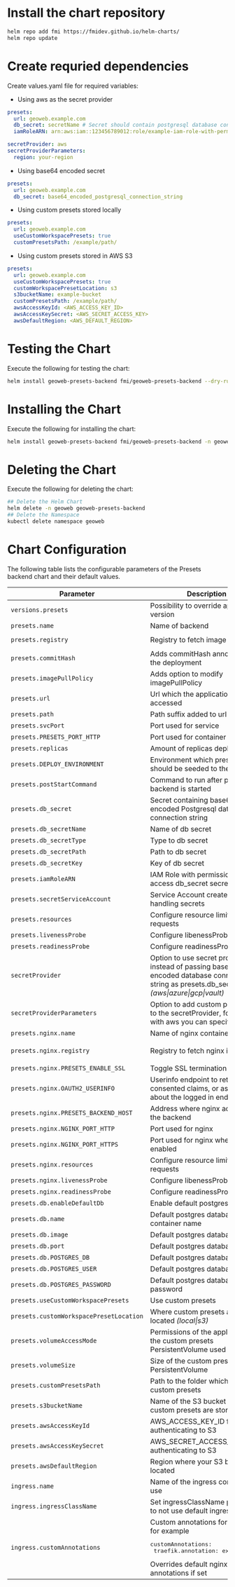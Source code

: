 # Install the chart repository

```bash
helm repo add fmi https://fmidev.github.io/helm-charts/
helm repo update
```

# Create requried dependencies

Create values.yaml file for required variables:
* Using aws as the secret provider
```yaml
presets: 
  url: geoweb.example.com
  db_secret: secretName # Secret should contain postgresql database connection string
  iamRoleARN: arn:aws:iam::123456789012:role/example-iam-role-with-permissions-to-secret

secretProvider: aws
secretProviderParameters:
  region: your-region
```

* Using base64 encoded secret
```yaml
presets:
  url: geoweb.example.com
  db_secret: base64_encoded_postgresql_connection_string
```

* Using custom presets stored locally
```yaml
presets:
  url: geoweb.example.com
  useCustomWorkspacePresets: true
  customPresetsPath: /example/path/
```

* Using custom presets stored in AWS S3
```yaml
presets:
  url: geoweb.example.com
  useCustomWorkspacePresets: true
  customWorkspacePresetLocation: s3
  s3bucketName: example-bucket
  customPresetsPath: /example/path/
  awsAccessKeyId: <AWS_ACCESS_KEY_ID>
  awsAccessKeySecret: <AWS_SECRET_ACCESS_KEY>
  awsDefaultRegion: <AWS_DEFAULT_REGION>
```

# Testing the Chart
Execute the following for testing the chart:

```bash
helm install geoweb-presets-backend fmi/geoweb-presets-backend --dry-run --debug -n geoweb --values=./values.yaml
```

# Installing the Chart

Execute the following for installing the chart:

```bash
helm install geoweb-presets-backend fmi/geoweb-presets-backend -n geoweb --values=./values.yaml
```

# Deleting the Chart
Execute the following for deleting the chart:

```bash
## Delete the Helm Chart
helm delete -n geoweb geoweb-presets-backend
## Delete the Namespace
kubectl delete namespace geoweb
```

# Chart Configuration
The following table lists the configurable parameters of the Presets backend chart and their default values.

| Parameter | Description | Default |
| - | - | - |
| `versions.presets` | Possibility to override application version | `3.5.5` |
| `presets.name` | Name of backend | `presets` |
| `presets.registry` | Registry to fetch image | `registry.gitlab.com/opengeoweb/backend-services/presets-backend` |
| `presets.commitHash` | Adds commitHash annotation to the deployment | |
| `presets.imagePullPolicy` | Adds option to modify imagePullPolicy | |
| `presets.url` | Url which the application can be accessed | |
| `presets.path` | Path suffix added to url | `/presets/(.*)` |
| `presets.svcPort` | Port used for service | `80` |
| `presets.PRESETS_PORT_HTTP` | Port used for container | `8080` |
| `presets.replicas` | Amount of replicas deployed | `1` |
| `presets.DEPLOY_ENVIRONMENT` | Environment which presets should be seeded to the database  | `open` |
| `presets.postStartCommand` | Command to run after presets-backend is started | `bin/admin.sh` |
| `presets.db_secret` | Secret containing base64 encoded Postgresql database connection string | |
| `presets.db_secretName` | Name of db secret | `presets-db` |
| `presets.db_secretType` | Type to db secret | `secretsmanager` |
| `presets.db_secretPath` | Path to db secret | |
| `presets.db_secretKey` | Key of db secret | |
| `presets.iamRoleARN` | IAM Role with permissions to access db_secret secret | |
| `presets.secretServiceAccount` | Service Account created for handling secrets | `presets-service-account` |
| `presets.resources` | Configure resource limits & requests | see defaults from `values.yaml` |
| `presets.livenessProbe` | Configure libenessProbe | see defaults from `values.yaml` |
| `presets.readinessProbe` | Configure readinessProbe | see defaults from `values.yaml` |
| `secretProvider` | Option to use secret provider instead of passing base64 encoded database connection string as presets.db_secret *(aws\|azure\|gcp\|vault)* | |
| `secretProviderParameters` | Option to add custom parameters to the secretProvider, for example with aws you can specify region | |
| `presets.nginx.name` | Name of nginx container | `nginx` |
| `presets.nginx.registry` | Registry to fetch nginx image | `registry.gitlab.com/opengeoweb/backend-services/presets-backend/nginx-presets-backend` |
| `presets.nginx.PRESETS_ENABLE_SSL` | Toggle SSL termination | `"FALSE"` |
| `presets.nginx.OAUTH2_USERINFO` | Userinfo endpoint to retrieve consented claims, or assertions, about the logged in end-user | - |
| `presets.nginx.PRESETS_BACKEND_HOST` | Address where nginx accesses the backend | `0.0.0.0:8080` |
| `presets.nginx.NGINX_PORT_HTTP` | Port used for nginx | `80` |
| `presets.nginx.NGINX_PORT_HTTPS` | Port used for nginx when SSL is enabled | `443` |
| `presets.nginx.resources` | Configure resource limits & requests | see defaults from `values.yaml` |
| `presets.nginx.livenessProbe` | Configure libenessProbe | see defaults from `values.yaml` |
| `presets.nginx.readinessProbe` | Configure readinessProbe | see defaults from `values.yaml` |
| `presets.db.enableDefaultDb` | Enable default postgres database | `true` |
| `presets.db.name` | Default postgres database container name | `postgres` |
| `presets.db.image` | Default postgres database image | `postgres` |
| `presets.db.port` | Default postgres database port | `5432` |
| `presets.db.POSTGRES_DB` | Default postgres database name | `presets` |
| `presets.db.POSTGRES_USER` | Default postgres database user | `postgres` |
| `presets.db.POSTGRES_PASSWORD` | Default postgres database password | `postgres` |
| `presets.useCustomWorkspacePresets` | Use custom presets | `false` |
| `presets.customWorkspacePresetLocation` | Where custom presets are located *(local\|s3)* | `local` |
| `presets.volumeAccessMode` | Permissions of the application for the custom presets PersistentVolume used | `ReadOnlyMany` |
| `presets.volumeSize` | Size of the custom presets PersistentVolume | `100Mi` |
| `presets.customPresetsPath` | Path to the folder which contains custom presets | |
| `presets.s3bucketName` | Name of the S3 bucket where custom presets are stored | |
| `presets.awsAccessKeyId` | AWS_ACCESS_KEY_ID for authenticating to S3 | |
| `presets.awsAccessKeySecret` | AWS_SECRET_ACCESS_KEY for authenticating to S3 | |
| `presets.awsDefaultRegion` | Region where your S3 bucket is located | |
| `ingress.name` | Name of the ingress controller in use | `nginx-ingress-controller` |
| `ingress.ingressClassName` | Set ingressClassName parameter to not use default ingressClass | `nginx` |
| `ingress.customAnnotations` | Custom annotations for ingress, for example <pre>customAnnotations:<br>  traefik.annotation: exampleValue</pre> Overrides default nginx annotations if set | |

